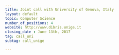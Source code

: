 ```yaml
---
title: Joint call with University of Genova, Italy
layout: default
topic: Computer Science
number_of_positions: 4
website: http://www.dibris.unige.it
closing_date : June 13th, 2017
tag: call_uni
subtag: call_unige

---
```

